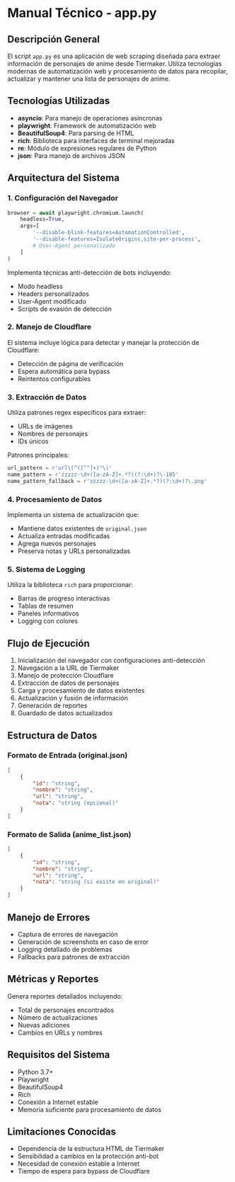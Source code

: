 # Manual Técnico - app.py

## Descripción General
El script `app.py` es una aplicación de web scraping diseñada para extraer información de personajes de anime desde Tiermaker. Utiliza tecnologías modernas de automatización web y procesamiento de datos para recopilar, actualizar y mantener una lista de personajes de anime.

## Tecnologías Utilizadas
- **asyncio**: Para manejo de operaciones asíncronas
- **playwright**: Framework de automatización web
- **BeautifulSoup4**: Para parsing de HTML
- **rich**: Biblioteca para interfaces de terminal mejoradas
- **re**: Módulo de expresiones regulares de Python
- **json**: Para manejo de archivos JSON

## Arquitectura del Sistema

### 1. Configuración del Navegador
```python
browser = await playwright.chromium.launch(
    headless=True,
    args=[
        '--disable-blink-features=AutomationControlled',
        '--disable-features=IsolateOrigins,site-per-process',
        # User-Agent personalizado
    ]
)
```
Implementa técnicas anti-detección de bots incluyendo:
- Modo headless
- Headers personalizados
- User-Agent modificado
- Scripts de evasión de detección

### 2. Manejo de Cloudflare
El sistema incluye lógica para detectar y manejar la protección de Cloudflare:
- Detección de página de verificación
- Espera automática para bypass
- Reintentos configurables

### 3. Extracción de Datos
Utiliza patrones regex específicos para extraer:
- URLs de imágenes
- Nombres de personajes
- IDs únicos

Patrones principales:
```python
url_pattern = r'url\("([^"]+)"\)'
name_pattern = r'zzzzz-\d+([a-zA-Z]+.*?)(?:\d+)?\-185'
name_pattern_fallback = r'zzzzz-\d+([a-zA-Z]+.*?)(?:\d+)?\.png'
```

### 4. Procesamiento de Datos
Implementa un sistema de actualización que:
- Mantiene datos existentes de `original.json`
- Actualiza entradas modificadas
- Agrega nuevos personajes
- Preserva notas y URLs personalizadas

### 5. Sistema de Logging
Utiliza la biblioteca `rich` para proporcionar:
- Barras de progreso interactivas
- Tablas de resumen
- Paneles informativos
- Logging con colores

## Flujo de Ejecución
1. Inicialización del navegador con configuraciones anti-detección
2. Navegación a la URL de Tiermaker
3. Manejo de protección Cloudflare
4. Extracción de datos de personajes
5. Carga y procesamiento de datos existentes
6. Actualización y fusión de información
7. Generación de reportes
8. Guardado de datos actualizados

## Estructura de Datos

### Formato de Entrada (original.json)
```json
[
    {
        "id": "string",
        "nombre": "string",
        "url": "string",
        "nota": "string (opcional)"
    }
]
```

### Formato de Salida (anime_list.json)
```json
[
    {
        "id": "string",
        "nombre": "string",
        "url": "string",
        "nota": "string (si existe en original)"
    }
]
```

## Manejo de Errores
- Captura de errores de navegación
- Generación de screenshots en caso de error
- Logging detallado de problemas
- Fallbacks para patrones de extracción

## Métricas y Reportes
Genera reportes detallados incluyendo:
- Total de personajes encontrados
- Número de actualizaciones
- Nuevas adiciones
- Cambios en URLs y nombres

## Requisitos del Sistema
- Python 3.7+
- Playwright
- BeautifulSoup4
- Rich
- Conexión a Internet estable
- Memoria suficiente para procesamiento de datos

## Limitaciones Conocidas
- Dependencia de la estructura HTML de Tiermaker
- Sensibilidad a cambios en la protección anti-bot
- Necesidad de conexión estable a Internet
- Tiempo de espera para bypass de Cloudflare
        